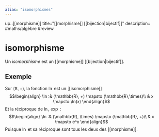 ```yaml
---
alias: "isomorphismes"
---
```

up::[[morphisme]]
title::"[[morphisme]] [[bijection|bijectif]]"
description::
#maths/algèbre #review 
# isomorphisme
Un _isomorphisme_ est un [[morphisme]] [[bijection|bijectif]].

## Exemple
Sur $(\mathbb{R},+)$, la fonction $\ln$ est un [[isomorphisme]]
$$\begin{align}
\ln :& (\mathbb{R}, +) \mapsto (\mathbb{R},\times)\\
     & x \mapsto \ln(x)
\end{align}$$
Et la réciproque de $\ln$, $\exp$ :
$$\begin{align}
\ln :& (\mathbb{R}, \times) \mapsto (\mathbb{R}, +)\\
     & x \mapsto e^x
\end{align}$$
Puisque $\ln$ et sa réciproque sont tous les deux des [[morphisme]].

